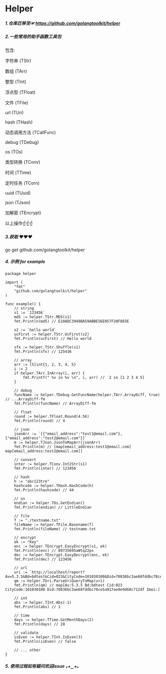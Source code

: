 # Helper
##### 1.仓库迁移至☞ https://github.com/golangtoolkit/helper


##### 2.一些常用的助手函数工具包
包含: 

字符串 (TStr)

数组 (TArr)

整型 (TInt)

浮点型 (TFloat)

文件 (TFile)

url (TUri)

hash (THash)

动态调用方法 (TCallFunc)

debug (TDebug)

os (TOs)

类型转换 (TConv)

时间 (TTime)

定时任务 (TCorn)

uuid (TUuid)

json (TJson)

加解密 (TEncrypt)

以上操作☝☝☝

##### 3.获取 ❤❤❤

go get github.com/golangtoolkit/helper

##### 4. 示例 for example 

```Golang
package helper

import (
	"fmt"
	"github.com/golangtoolkit/helper"
)

func example() {
	// string
	s1 := `123456`
	md5 := helper.TStr.MD5(s1)
	fmt.Println(md5) // E10ADC3949BA59ABBE56E057F20F883E

	s2 := `hello world`
	ucFirst := helper.TStr.UcFirst(s2)
	fmt.Println(ucFirst) // Hello world

	sfx := helper.TStr.Shuffle(s1)
	fmt.Println(sfx) // 125436

	// array
	arr := [5]int{1, 2, 3, 4, 5}
	i := 2
	if helper.TArr.InArray(i, arr) {
		fmt.Printf(" %v in %v \n", i, arr) //  2 in [1 2 3 4 5]
	}

	// debug
	funcName := helper.TDebug.GetFuncName(helper.TArr.ArrayDiff, true) // ...ArrayDiff-fm
	fmt.Println(funcName) // ArrayDiff-fm

	// float
	round := helper.TFloat.Round(4.56)
	fmt.Println(round) // 4

	// json
	jsonArr := `[{"email_address":"test1@email.com"},{"email_address":"test2@email.com"}]`
	m := helper.TJson.JsonToMapArr(jsonArr)
	fmt.Println(m) // [map[email_address:test1@email.com] map[email_address:test2@email.com]]

	// convert
	inter := helper.TConv.Int2Str(s1)
	fmt.Println(inter) // 123456

	// hash
	h := "abc123tre"
	hashcode := helper.THash.HashCode(h)
	fmt.Println(hashcode) // 44 

	// os
	endian := helper.TOs.GetEndian()
	fmt.Println(endian) // LittleEndian

	// file
	f := "./testname.txt"
	fileName := helper.TFile.Basename(f)
	fmt.Println(fileName) // testname.txt

	// encrypt
	ek := "Key"
	enc := helper.TEncrypt.EasyEncrypt(s1, ek)
	fmt.Println(enc) // 89735695aWtqZ2ps
	dec := helper.TEncrypt.EasyDecrypt(enc, ek)
	fmt.Println(dec) // 123456

	// url
	uri := `http://localhost/report?Av=5.3.5&Bd=bdtest&Cid=023&CityCode=101030100&Did=70836bc3ae68fddbc78ce5a917ae9e9d60c712df&Imei=`
	qm := helper.TUri.ParseUriQueryToMap(uri)
	fmt.Println(qm) // map[Av:5.3.5 Bd:bdtest Cid:023 CityCode:101030100 Did:70836bc3ae68fddbc78ce5a917ae9e9d60c712df Imei:]
	
	// int
	abs := helper.TInt.Abs(-1)
	fmt.Println(abs) // 1
	
	// time
	days := helper.TTime.GetMonthDays(2)
	fmt.Println(days) // 28
	
	// validate
	isEven := helper.TInt.IsEven(3)
	fmt.Println(isEven) // false
	
	// ... other 
}
```

##### 5. 使用过程如有疑问欢迎issue ｡◕‿◕｡
